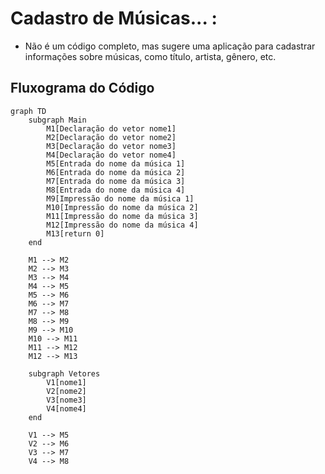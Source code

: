 # Cadastro de Músicas... :

- Não é um código completo, mas sugere uma aplicação para cadastrar informações sobre músicas, como título, artista, gênero, etc.

## Fluxograma do Código

``` mermaid
graph TD
    subgraph Main
        M1[Declaração do vetor nome1]
        M2[Declaração do vetor nome2]
        M3[Declaração do vetor nome3]
        M4[Declaração do vetor nome4]
        M5[Entrada do nome da música 1]
        M6[Entrada do nome da música 2]
        M7[Entrada do nome da música 3]
        M8[Entrada do nome da música 4]
        M9[Impressão do nome da música 1]
        M10[Impressão do nome da música 2]
        M11[Impressão do nome da música 3]
        M12[Impressão do nome da música 4]
        M13[return 0]
    end

    M1 --> M2
    M2 --> M3
    M3 --> M4
    M4 --> M5
    M5 --> M6
    M6 --> M7
    M7 --> M8
    M8 --> M9
    M9 --> M10
    M10 --> M11
    M11 --> M12
    M12 --> M13

    subgraph Vetores
        V1[nome1]
        V2[nome2]
        V3[nome3]
        V4[nome4]
    end

    V1 --> M5
    V2 --> M6
    V3 --> M7
    V4 --> M8
```
